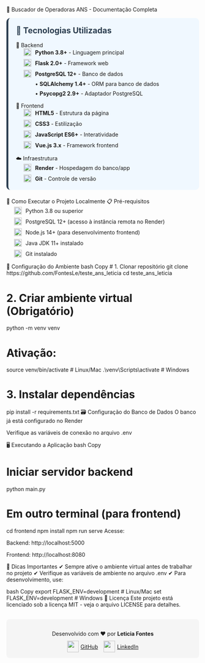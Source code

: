 🏥 Buscador de Operadoras ANS - Documentação Completa
<div style="background-color: #f0f8ff; padding: 20px; border-radius: 10px; border-left: 5px solid #2c3e50; margin-bottom: 20px;"> <h2 style="color: #2c3e50; margin-top: 0;">🌟 Tecnologias Utilizadas</h2>
🔧 Backend
<div style="margin-left: 20px; margin-bottom: 15px;"> <div style="display: flex; align-items: center; margin-bottom: 8px;"> <img src="https://img.icons8.com/color/48/000000/python.png" width="20" style="margin-right: 10px;"/> <span><strong>Python 3.8+</strong> - Linguagem principal</span> </div> <div style="display: flex; align-items: center; margin-bottom: 8px;"> <img src="https://img.icons8.com/ios/50/000000/flask.png" width="20" style="margin-right: 10px;"/> <span><strong>Flask 2.0+</strong> - Framework web</span> </div> <div style="display: flex; align-items: center; margin-bottom: 8px;"> <img src="https://img.icons8.com/color/48/000000/postgresql.png" width="20" style="margin-right: 10px;"/> <span><strong>PostgreSQL 12+</strong> - Banco de dados</span> </div> <div style="margin-left: 30px; margin-bottom: 8px;"> • <strong>SQLAlchemy 1.4+</strong> - ORM para banco de dados </div> <div style="margin-left: 30px; margin-bottom: 8px;"> • <strong>Psycopg2 2.9+</strong> - Adaptador PostgreSQL </div> </div>
🎨 Frontend
<div style="margin-left: 20px; margin-bottom: 15px;"> <div style="display: flex; align-items: center; margin-bottom: 8px;"> <img src="https://img.icons8.com/color/48/000000/html-5.png" width="20" style="margin-right: 10px;"/> <span><strong>HTML5</strong> - Estrutura da página</span> </div> <div style="display: flex; align-items: center; margin-bottom: 8px;"> <img src="https://img.icons8.com/color/48/000000/css3.png" width="20" style="margin-right: 10px;"/> <span><strong>CSS3</strong> - Estilização</span> </div> <div style="display: flex; align-items: center; margin-bottom: 8px;"> <img src="https://img.icons8.com/color/48/000000/javascript.png" width="20" style="margin-right: 10px;"/> <span><strong>JavaScript ES6+</strong> - Interatividade</span> </div> <div style="display: flex; align-items: center; margin-bottom: 8px;"> <img src="https://img.icons8.com/color/48/000000/vue-js.png" width="20" style="margin-right: 10px;"/> <span><strong>Vue.js 3.x</strong> - Framework frontend</span> </div> </div>
☁️ Infraestrutura
<div style="margin-left: 20px;"> <div style="display: flex; align-items: center; margin-bottom: 8px;"> <img src="https://img.icons8.com/nolan/64/render.png" width="20" style="margin-right: 10px;"/> <span><strong>Render</strong> - Hospedagem do banco/app</span> </div> <div style="display: flex; align-items: center;"> <img src="https://img.icons8.com/color/48/000000/git.png" width="20" style="margin-right: 10px;"/> <span><strong>Git</strong> - Controle de versão</span> </div> </div> </div>
🚀 Como Executar o Projeto Localmente
📋 Pré-requisitos
<div style="margin-left: 20px; margin-bottom: 15px;"> <div style="display: flex; align-items: center; margin-bottom: 8px;"> <img src="https://img.icons8.com/color/48/000000/python.png" width="20" style="margin-right: 10px;"/> <span>Python 3.8 ou superior</span> </div> <div style="display: flex; align-items: center; margin-bottom: 8px;"> <img src="https://img.icons8.com/color/48/000000/postgresql.png" width="20" style="margin-right: 10px;"/> <span>PostgreSQL 12+ (acesso à instância remota no Render)</span> </div> <div style="display: flex; align-items: center; margin-bottom: 8px;"> <img src="https://img.icons8.com/color/48/000000/nodejs.png" width="20" style="margin-right: 10px;"/> <span>Node.js 14+ (para desenvolvimento frontend)</span> </div> <div style="display: flex; align-items: center; margin-bottom: 8px;"> <img src="https://img.icons8.com/color/48/000000/java-coffee-cup-logo.png" width="20" style="margin-right: 10px;"/> <span>Java JDK 11+ instalado</span> </div> <div style="display: flex; align-items: center;"> <img src="https://img.icons8.com/color/48/000000/git.png" width="20" style="margin-right: 10px;"/> <span>Git instalado</span> </div> </div>
🔧 Configuração do Ambiente
bash
Copy
# 1. Clonar repositório
git clone https://github.com/FontesLe/teste_ans_leticia
cd teste_ans_leticia

# 2. Criar ambiente virtual (Obrigatório)
python -m venv venv

# Ativação:
source venv/bin/activate       # Linux/Mac
.\venv\Scripts\activate       # Windows

# 3. Instalar dependências
pip install -r requirements.txt
🗃️ Configuração do Banco de Dados
O banco já está configurado no Render

Verifique as variáveis de conexão no arquivo .env

🖥️ Executando a Aplicação
bash
Copy
# Iniciar servidor backend
python main.py

# Em outro terminal (para frontend)
cd frontend
npm install
npm run serve
Acesse:

Backend: http://localhost:5000

Frontend: http://localhost:8080

📌 Dicas Importantes
✔ Sempre ative o ambiente virtual antes de trabalhar no projeto
✔ Verifique as variáveis de ambiente no arquivo .env
✔ Para desenvolvimento, use:

bash
Copy
export FLASK_ENV=development  # Linux/Mac
set FLASK_ENV=development    # Windows
📄 Licença
Este projeto está licenciado sob a licença MIT - veja o arquivo LICENSE para detalhes.

<div style="text-align: center; margin-top: 30px; padding: 15px; background-color: #f5f5f5; border-radius: 8px;"> <p style="margin-bottom: 10px;">Desenvolvido com ❤️ por <strong>Leticia Fontes</strong></p> <div style="display: flex; justify-content: center; gap: 15px;"> <a href="https://github.com/FontesLe" style="display: flex; align-items: center;"> <img src="https://img.icons8.com/nolan/64/github.png" width="30" style="margin-right: 5px;"/> GitHub </a> <a href="#" style="display: flex; align-items: center;"> <img src="https://img.icons8.com/color/48/000000/linkedin.png" width="30" style="margin-right: 5px;"/> LinkedIn </a> </div> </div>
